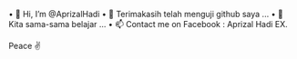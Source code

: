 • 👋 Hi, I’m @AprizalHadi
• 👀 Terimakasih telah menguji github saya ...
• 🌱 Kita sama-sama belajar ...
• 📫 Contact me on Facebook : Aprizal Hadi EX.

Peace ✌️
